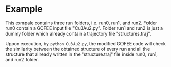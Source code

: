 # Example 

This exmpale contains three run folders, i.e. run0, run1, and run2. 
Folder run0 contain a GOFEE input file "Cu3Au2.py". 
Folder run1 and run2 is just a dummy folder which already contain a trajectory file "structures.traj". 

Uppon execution, by ```python Cu3Au2.py```, the modified GOFEE code will check the similarity between the obtained structure of every run and all the structure that allready written in the "structure.traj" file inside run0, run1, and run2 folder. 
